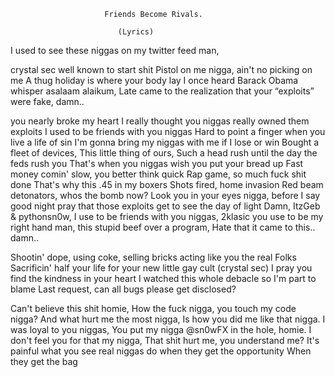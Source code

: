 					     Friends Become Rivals.
						    
						    (Lyrics)

I used to see these niggas on my twitter feed man,

crystal sec well known to start shit
Pistol on me nigga, ain't no picking on me
A thug holiday is where your body lay
I once heard Barack Obama whisper asalaam alaikum,
Late came to the realization that your “exploits” were fake, damn..

you nearly broke my heart
I really thought you niggas really owned them exploits
I used to be friends with you niggas
Hard to point a finger when you live a life of sin
I'm gonna bring my niggas with me if I lose or win
Bought a fleet of devices,
This little thing of ours,
Such a head rush until the day the feds rush you
That's when you niggas wish you put your bread up
Fast money comin' slow, you better think quick
Rap game, so much fuck shit done
That's why this .45 in my boxers
Shots fired, home invasion 
Red beam detonators, whos the bomb now?
Look you in your eyes nigga, before I say good night
pray that those exploits get to see the day of light
Damn, ItzGeb & pythonsn0w, I use to be friends with you niggas,
2klasic you use to be my right hand man,
this stupid beef over a program,
Hate that it came to this..
damn..

Shootin' dope, using coke, selling bricks acting like you the real Folks
Sacrificin' half your life for your new little gay cult (crystal sec)
I pray you find the kindness in your heart
I watched this whole debacle so I'm part to blame
Last request, can all bugs please get disclosed?

Can't believe this shit homie,
How the fuck nigga, you touch my code nigga?
And what hurt me the most nigga,
Is how you did me like that nigga.
I was loyal to you niggas,
You put my nigga @sn0wFX in the hole, homie.
I don't feel you for that my nigga,
That shit hurt me, you understand me?
It's painful what you see real niggas do when they get the opportunity 
When they get the bag
